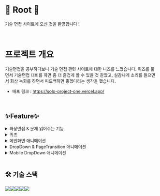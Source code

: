 # **🌲 Root 🌲**

기술 면접 사이트에 오신 것을 환영합니다 !

<br/>

# **프로젝트 개요**

기술면접을 공부하다보니 기술 면접 관련 사이트에 대한 니즈를 느꼈습니다. 퀴즈를 풀면서 기술면접 대비를 하면 좀 더 즐겁게 할 수 있을 것 같았고,
실감나게 소리를 들으면서 화상 녹화를 하면서 피드백하면 좋겠다라는 생각을 했습니다.

- 배포 링크 : https://solo-project-one.vercel.app/

<br/>

## **✨Feature✨**

<details>
<summary> 화상면접 & 문제 읽어주는 기능 </summary>

![화상면접](client/public/git/video.gif)
</details>
<details>
<summary> 퀴즈 </summary>

![퀴즈](client/public/git/quiz.gif)

</details>
<details>
<summary> 메인화면 애니메이션 </summary>

![메인](client/public/git/main.gif)

</details>
<details>
<summary> DropDown & PageTransition 애니메이션  </summary>

![메인](client/public/git/dropdown.gif)

</details>
<details>
<summary> Mobile DropDown 애니메이션 </summary>

![모바일](client/public/git/mobile.gif)

</details>

<br/>

## **🛠️ 기술 스택**

<img src="https://img.shields.io/badge/html5-E34F26?style=for-the-badge&logo=html5&logoColor=white"><img src="https://img.shields.io/badge/React-61DAFB?style=for-the-badge&logo=React&logoColor=white"><img src="https://img.shields.io/badge/Next.js-000000?style=for-the-badge&logo=next.js&logoColor=white"><img src="https://img.shields.io/badge/TypeScript-007ACC?style=for-the-badge&logo=typescript&logoColor=white"><img src="https://img.shields.io/badge/Tailwind_CSS-38B2AC?style=for-the-badge&logo=tailwind-css&logoColor=white">
